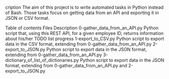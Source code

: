 cription
The aim of this project is to write automated tasks in Python instead of Bash. Those tasks focus on getting data from an API and exporting it in JSON or CSV format.

Table of contents
Files	Description
0-gather_data_from_an_API.py	Python script that, using this REST API, for a given employee ID, returns information about his/her TODO list progress
1-export_to_CSV.py	Python script to export data in the CSV format, extending from 0-gather_data_from_an_API.py
2-export_to_JSON.py	Python script to export data in the JSON format, extending from 0-gather_data_from_an_API.py
3-dictionary_of_list_of_dictionaries.py	Python script to export data in the JSON format, extending from 0-gather_data_from_an_API.py and 2-export_to_JSON.py
